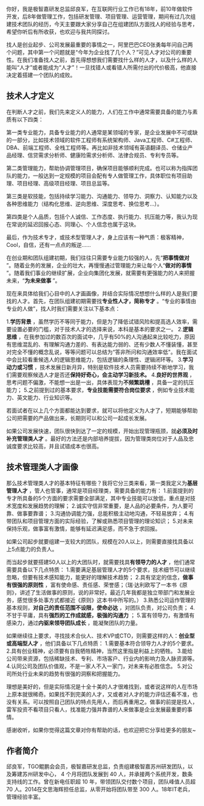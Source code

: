 你好，我是极智嘉研发总监邱良军，在互联网行业工作已有18年，前10年做软件开发，后8年做管理工作，包括研发管理、项目管理、运营管理，期间有过几次组建技术团队的经历，今天主要跟大家分享自己在组建团队方面找人的经验与思考，希望你听后有所收获，也欢迎与我共同探讨。

找人是创业起步、公司发展最重要的事情之一，阿里巴巴CEO张勇每年问自己两个问题，其中第一个问题就是“今年为企业找了几个人？”可见人才对公司的重要性。在我们准备找人之前，首先得想想我们需要找什么样的人才，以及什么样的人能叫“人才”或者能成为“人才”！一旦找错人或看错人所需付出的代价极高，他直接决定着搭建一个团队的成败。

## 技术人才定义

在判断人才之前，我们先来定义人的能力，人们在工作中通常需要具备的能力与素质有以下四类：

第一类专业能力，具备专业能力的人通常是某领域的专家，是企业发展中不可或缺的一部分，比如技术领域的软件工程师有系统架构师、Java工程师、C\#工程师、DBA、前端工程师、全栈工程师等。再比如非技术领域有英语翻译员、仓储业产品经理、信贷需求分析师、健康险需求分析师、法律合规员、专利专员等。

第二类管理能力，帮助协调管理项目，确保项目能够顺利完成。也可以称为指挥团队的能力，一般达到一定规模的项目会配有专人做管理工作，具体职位有项目助理、项目经理、高级项目经理、项目总监等。

第三类是软技能，包括持续学习能力、沟通能力、领导力、洞察力、认知能力以及各种思维能力（结构化思维、逆向思维、深度思考、换位思考…）。

第四类是个人品质，包括个人诚信、工作态度、执行能力、抗压能力等，我认为现在常说的延迟回报心态、同理心、个人信念也属于这块。

最后，作为技术专才，或技术型管理人才，身上应该有一种气质：极客精神，Cool，自信，还有一点点的叛逆……

在创业期和团队组建初期，我们往往只需要专业能力较强的人，先“**把事情做对** ”。随着业务的发展，企业的壮大，再慢慢通过管理能力来让每个人“**做对的事情** ”。随着我们事业的继续扩展，企业向集团化发展，就需要有更强能力的人来把握未来，“**为未来做事** ”。

现在来具体给我们心目中的人才画画像，并结合实际情况想想什么样的人是我们要找的人才。首先，在团队组建初期需要找**专业性人才，简称专才** 。“专业的事情由专业的人做”，找人时我们需要关注以下基本点：

1.**学历背景** ，虽然学历不等同于能力，但是为了降低试错风险和提高选人效率，需要设置必要的门槛，对于技术人才的选择来说，本科是基本的要求之一。
2.**逻辑思维** ，在我参加过的数百次的面试中，几乎有50%的人沟通起来比较吃力，原因有思维混乱的、有理解沟通力差的、有表达能力弱的、还有少数人不懂装懂，甚至对完全不懂的概念乱说，等等问题可以总结为“答非所问和沟通效率低"。我在面试中会比较看重候选人的逻辑思维能力，包括逻辑的条理性、逻辑闭环等。
3.**学习动力或习惯** ，技术发展日新月异，特别是软件技术人员需要持续不断地学习，我们需要观察候选人才是否还**保持好奇心，会主动学习新技术。** 
4.**良好的世界观** ，思考问题不偏激，不能想一出是一出，具体表现为**不频繁跳槽** ，具备一定的抗压能力；
5.之前提到过的基本要求，**专业技能需要符合岗位要求** ，例如专业技术能力、英文能力、行业知识等。

若面试者在以上几个方面都能达到要求，就可以将他定义为人才了，短期能够帮助公司把需要的产品做出来，长期则可以和公司一起成长发展。

如果公司发展快速，团队很快到达了一定的规模，开始出现管理瓶颈，就**必须及时补充管理类人才** 。最好的方法还是内部培养提拔，因为管理类岗位对于人品及忠诚度要求比较高，并且试错成本也很高。

## 技术管理类人才画像

那么技术管理类人才的基本特征有哪些？我将它分三类来看，第一类我定义为**基层管理人才** ，管人也管事，通常是项目经理类，需要具备的能力有：
1.前面提到的专才所具备的5个方面的要求需要全部满足，其中专业技能可以放低，重点是对技术宽度和发展趋势的理解；
2.诚实守信非常重要，是人品的必要条件，为人要可靠、做事要靠谱；
3.沟通协调能力强，总能积极主动地沟通，不轻易放弃；
4.有带团队和项目管理方面的实际经验，了解或熟悉项目管理的理论知识；
5.对未来保持乐观，做事富有激情，能够有延迟满足感，而不急于求回报。

如果公司起步就要组建一支较大的团队，规模在20人以上，则需要直接找具备以上5点能力的负责人。

而当起步就要搭建50人以上的大团队时，就需要找具**有领导力的人才** ，他们通常需要具备以下几点特质：
1.需要满足基层管理人才的5个要求，技术细节可以继续忽略，但要有技术感知能力，能更好的理解技术趋势；
2.具有坚定的信念，**做事有很强的原则性** ，富有使命感、责任感、荣誉感；（瑞·达利欧写了一本书《原则》，讲述了生活做事的原则，说的非常好。最近几年我都是独立带部门和发展业务，感觉很多处事方式都接近《原则》这本书中所写的。）
3.熟悉公司运作管理的基本规则，**对自己的责任范围不设限，使命必达** ，对团队负责，对公司负责；
4.不甘于平庸，具有**强烈的工作成就感，极强的沟通力** ；
5.富有领导力，有激情有感染力，通过**内驱来领导团队成长** ，能凝聚团队的力量。

如果继续往上要求，寻找技术合伙人、技术VP或CTO，则需要这样的人：**创业型或高端型人才** ，他们具备以下几点特质：
1.需要基本符合领导力人才的5个要求。
2.具有创业精神，必须要有自我牺牲精神，当然这里指是利益上的牺牲。
3.能给公司带来资源，包括稀缺技术、专利、市场客户、行业内的影响力及人脉资源等。
4.认同公司及团队价值观，不是一家人不入一家门，对未来有必胜信念。
5.对公司所处行业未来的趋势有很强的洞察和把握能力。

理想是美好的，但是实际情况是十全十美的人才很难找到，或者说这样的人在市场上原本就很稀奇。如果找不到完美的人才，又或者对人才的能力评估还看不准，也没有关系。可以按照自己团队的特点先用人，而后再重用之。做事的前提是找人，雷军投资不看项目只看人，找准能力强并靠谱的人来做事是企业发展最重要的事情。

感谢收听，如果你觉得这篇文章对你有帮助的话，也欢迎把它分享给更多的朋友~

## 作者简介

邱良军，TGO鲲鹏会会员，极智嘉研发总监，负责组建极智嘉苏州研发团队，以及筹建苏州研发中心， 4 个月将团队发展到 40 人，并承接两个系统开发，数条支持线的工作。曾在新电任职超 10 年，带领团队交付数个项目，团队峰值人员超 70 人。2014在文思海辉担任总监，从零开始将团队带至 300 人。18年IT老兵，管理经验丰富。

